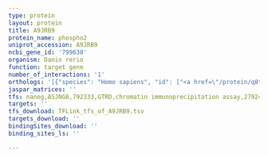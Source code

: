 ```yaml
---
type: protein
layout: protein
title: A9JRB9
protein_name: phospho2
uniprot_accession: A9JRB9
ncbi_gene_id: '799638'
organism: Danio rerio
function: target gene
number_of_interactions: '1'
orthologs: '[{"species": "Homo sapiens", "id": ["<a href=\"/protein/q8tcd6\">Q8TCD6</a>"]}, {"species": "Mus musculus", "id": ["<a href=\"/protein/q9d9m5\">Q9D9M5</a>"]}, {"species": "Rattus norvegicus", "id": ["<a href=\"/protein/q66hc4\">Q66HC4</a>"]}, {"species": "Drosophila melanogaster", "id": ["<a href=\"/protein/q9vwf0\">Q9VWF0</a>"]}]'
jaspar_matrices: ''
tfs: nanog,A5JNG8,792333,GTRD,chromatin immunoprecipitation assay,27924024%5Buid%5D,No
targets: ''
tfs_download: TFLink_tfs_of_A9JRB9.tsv
targets_download: ''
bindingSites_download: ''
binding_sites_ls: ''

---
```

